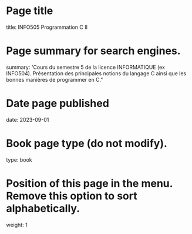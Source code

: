 # Page title
title: INFO505 Programmation C II

# Page summary for search engines.
summary: 'Cours du semestre 5 de la licence INFORMATIQUE (ex INFO504). Présentation des principales notions du langage C ainsi que les bonnes manières de programmer en C."

# Date page published
date: 2023-09-01

# Book page type (do not modify).
type: book

# Position of this page in the menu. Remove this option to sort alphabetically.
weight: 1